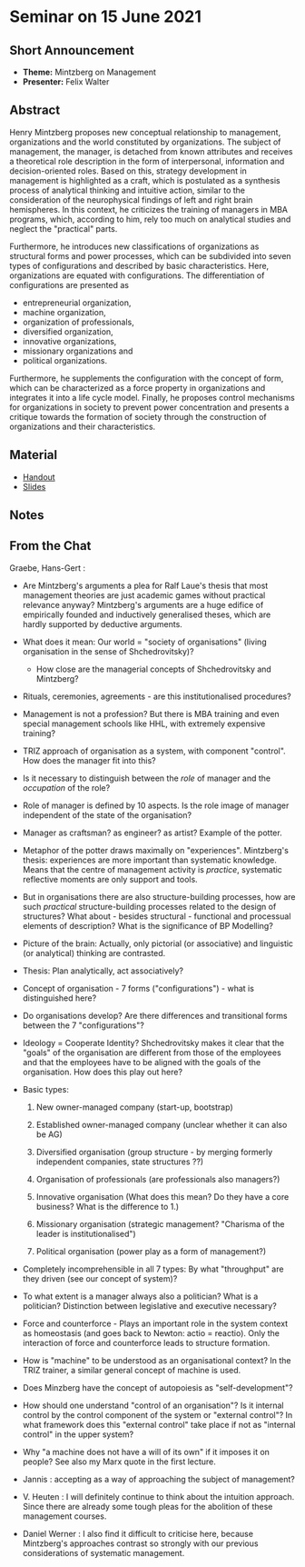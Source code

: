 # Seminar on 15 June 2021

## Short Announcement

* __Theme:__  Mintzberg on Management
* __Presenter:__ Felix Walter

## Abstract

Henry Mintzberg proposes new conceptual relationship to management,
organizations and the world constituted by organizations. The subject of
management, the manager, is detached from known attributes and receives a
theoretical role description in the form of interpersonal, information and
decision-oriented roles. Based on this, strategy development in management is
highlighted as a craft, which is postulated as a synthesis process of
analytical thinking and intuitive action, similar to the consideration of the
neurophysical findings of left and right brain hemispheres. In this context,
he criticizes the training of managers in MBA programs, which, according to
him, rely too much on analytical studies and neglect the "practical" parts.

Furthermore, he introduces new classifications of organizations as structural
forms and power processes, which can be subdivided into seven types of
configurations and described by basic characteristics. Here, organizations are
equated with configurations. The differentiation of configurations are
presented as
* entrepreneurial organization,
* machine organization,
* organization of professionals,
* diversified organization,
* innovative organizations,
* missionary organizations and
* political organizations.

Furthermore, he supplements the configuration with the concept of form, which
can be characterized as a force property in organizations and integrates it
into a life cycle model. Finally, he proposes control mechanisms for
organizations in society to prevent power concentration and presents a
critique towards the formation of society through the construction of
organizations and their characteristics.

## Material

* [Handout](Handout.pdf)
* [Slides](Slides.pdf)

## Notes

##  From the Chat

Graebe, Hans-Gert :

- Are Mintzberg's arguments a plea for Ralf Laue's thesis that most management
  theories are just academic games without practical relevance anyway?
  Mintzberg's arguments are a huge edifice of empirically founded and
  inductively generalised theses, which are hardly supported by deductive
  arguments.

- What does it mean: Our world = "society of organisations" (living
  organisation in the sense of Shchedrovitsky)?
  - How close are the managerial concepts of Shchedrovitsky and Mintzberg?  

- Rituals, ceremonies, agreements - are this institutionalised procedures?

- Management is not a profession? But there is MBA training and even special
  management schools like HHL, with extremely expensive training?

- TRIZ approach of organisation as a system, with component "control".  How
  does the manager fit into this?

- Is it necessary to distinguish between the _role_ of manager and the
  _occupation_ of the role?

- Role of manager is defined by 10 aspects. Is the role image of manager
  independent of the state of the organisation?

- Manager as craftsman? as engineer? as artist? Example of the potter.

- Metaphor of the potter draws maximally on "experiences". Mintzberg's thesis:
  experiences are more important than systematic knowledge.  Means that the
  centre of management activity is _practice_, systematic reflective moments
  are only support and tools.

- But in organisations there are also structure-building processes, how are
  such _practical_ structure-building processes related to the design of
  structures? What about - besides structural - functional and processual
  elements of description?  What is the significance of BP Modelling?

- Picture of the brain: Actually, only pictorial (or associative) and
  linguistic (or analytical) thinking are contrasted.

- Thesis: Plan analytically, act associatively?

- Concept of organisation - 7 forms ("configurations") - what is distinguished
  here?

- Do organisations develop? Are there differences and transitional forms
  between the 7 "configurations"?

- Ideology = Cooperate Identity? Shchedrovitsky makes it clear that the
  "goals" of the organisation are different from those of the employees and
  that the employees have to be aligned with the goals of the organisation.
  How does this play out here?

- Basic types:

  1. New owner-managed company (start-up, bootstrap)

  2. Established owner-managed company (unclear whether it can also be AG)

  3. Diversified organisation (group structure - by merging formerly
     independent companies, state structures ??)

  4. Organisation of professionals (are professionals also managers?)

  5. Innovative organisation (What does this mean? Do they have a core
     business? What is the difference to 1.)

  6. Missionary organisation (strategic management? "Charisma of the leader is
     institutionalised")

  7. Political organisation (power play as a form of management?)

- Completely incomprehensible in all 7 types: By what "throughput" are they
  driven (see our concept of system)?

- To what extent is a manager always also a politician? What is a politician?
  Distinction between legislative and executive necessary?

- Force and counterforce - Plays an important role in the system context as
  homeostasis (and goes back to Newton: actio = reactio). Only the interaction
  of force and counterforce leads to structure formation.

- How is "machine" to be understood as an organisational context?  In the TRIZ
  trainer, a similar general concept of machine is used.

- Does Minzberg have the concept of autopoiesis as "self-development"?

- How should one understand "control of an organisation"? Is it internal
  control by the control component of the system or "external control"? In
  what framework does this "external control" take place if not as "internal
  control" in the upper system?

- Why "a machine does not have a will of its own" if it imposes it on people?
  See also my Marx quote in the first lecture.

- Jannis : accepting as a way of approaching the subject of management?

- V. Heuten : I will definitely continue to think about the intuition
  approach.  Since there are already some tough pleas for the abolition of
  these management courses.

- Daniel Werner : I also find it difficult to criticise here, because
  Mintzberg's approaches contrast so strongly with our previous considerations
  of systematic management.
